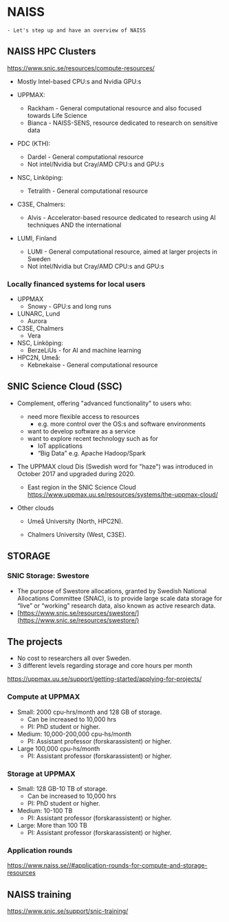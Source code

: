 # NAISS
```{objective}
- Let's step up and have an overview of NAISS
```

## NAISS HPC Clusters
<https://www.snic.se/resources/compute-resources/>
- Mostly Intel-based CPU:s and Nvidia GPU:s
- UPPMAX:
  - Rackham - General computational resource and also focused towards Life Science
  - Bianca - NAISS-SENS, resource dedicated to research on sensitive data

- PDC (KTH):
  - Dardel - General computational resource
  - Not intel/Nvidia but Cray/AMD CPU:s and GPU:s
- NSC, Linköping:
  - Tetralith - General computational resource
- C3SE, Chalmers:
  - Alvis - Accelerator-based resource dedicated to research using AI techniques
AND the international
- LUMI, Finland 
  - LUMI - General computational resource, aimed at larger projects in Sweden
  - Not intel/Nvidia but Cray/AMD CPU:s and GPU:s

### Locally financed systems for local users
- UPPMAX
  - Snowy - GPU:s and long runs
- LUNARC, Lund
  - Aurora 
- C3SE, Chalmers
  - Vera
- NSC, Linköping:
  - BerzeLiUs - for AI and machine learning 
- HPC2N, Umeå:
  - Kebnekaise - General computational resource



 
## SNIC Science Cloud (SSC)

- Complement, offering "advanced functionality" to users who:

  - need more flexible access to resources
     - e.g. more control over the OS:s and software environments
  - want to develop software as a service
  - want to explore recent technology such as for
     - IoT applications 
     - “Big Data” e.g. Apache Hadoop/Spark


- The UPPMAX cloud Dis (Swedish word for "haze")  was introduced in October 2017 and upgraded during 2020.
  - East region in the SNIC Science Cloud <https://www.uppmax.uu.se/resources/systems/the-uppmax-cloud/>

- Other clouds

  - Umeå University (North, HPC2N).

  - Chalmers University (West, C3SE).

## STORAGE
### SNIC Storage: Swestore
- The purpose of Swestore allocations, granted by Swedish National Allocations Committee (SNAC), is to provide large scale data storage for “live” or “working” research data, also known as active research data.
- [https://www.snic.se/resources/swestore/](https://www.snic.se/resources/swestore/)

## The projects
- No cost to researchers all over Sweden. 
- 3 different levels regarding storage and core hours per month

https://uppmax.uu.se/support/getting-started/applying-for-projects/ 

### Compute at UPPMAX
- Small: 2000 cpu-hrs/month and 128 GB of storage. 
  - Can be increased to 10,000 hrs
  - PI: PhD student or higher.
- Medium: 10,000-200,000 cpu-hs/month
  - PI: Assistant professor (forskarassistent) or higher. 
- Large 100,000 cpu-hs/month
  - PI: Assistant professor (forskarassistent) or higher. 
### Storage at UPPMAX
- Small: 128 GB-10 TB of storage. 
  - Can be increased to 10,000 hrs
  - PI: PhD student or higher.
- Medium: 10-100 TB 
  - PI: Assistant professor (forskarassistent) or higher. 
- Large: More than 100 TB 
  - PI: Assistant professor (forskarassistent) or higher. 


### Application rounds
<https://www.naiss.se//#application-rounds-for-compute-and-storage-resources>

## NAISS training
<https://www.snic.se/support/snic-training/>
